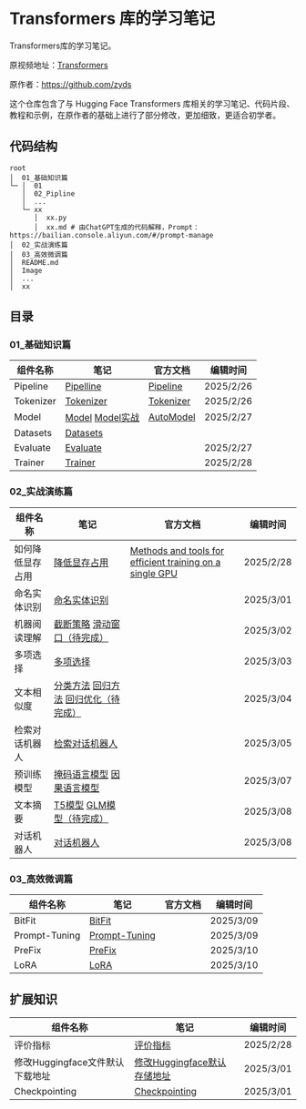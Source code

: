 # Transformers 库的学习笔记

Transformers库的学习笔记。

原视频地址：[Transformers](https://space.bilibili.com/21060026)

原作者：https://github.com/zyds

这个仓库包含了与 Hugging Face Transformers 库相关的学习笔记、代码片段、教程和示例，在原作者的基础上进行了部分修改，更加细致，更适合初学者。

## 代码结构

```text
root
│  01_基础知识篇
└─ │  01
   │  02_Pipline
   │  ...
   └─ xx 
      │  xx.py
      │  xx.md # 由ChatGPT生成的代码解释，Prompt：https://bailian.console.aliyun.com/#/prompt-manage
│  02_实战演练篇
│  03_高效微调篇
│  README.md
│  Image
│  ...
│  xx
```

## 目录

### 01_基础知识篇

| 组件名称  | 笔记                                                         | 官方文档                                                     | 编辑时间  |
| --------- | ------------------------------------------------------------ | ------------------------------------------------------------ | --------- |
| Pipeline  | [Pipelline](01_基础知识篇/02_Pipeline/pipeline.md)           | [Pipeline](https://huggingface.co/docs/transformers/main/en/quicktour#pipeline) | 2025/2/26 |
| Tokenizer | [Tokenizer](01_基础知识篇/03_Tokenizer/tokenizer.md)         | [Tokenizer](https://huggingface.co/docs/transformers/main/en/quicktour#autotokenizer) | 2025/2/26 |
| Model     | [Model](01_基础知识篇/04_Model/model.md)   [Model实战](01_基础知识篇/04_Model/实战.md) | [AutoModel](https://huggingface.co/docs/transformers/main/en/quicktour#automodel) | 2025/2/27 |
| Datasets  | [Datasets](01_基础知识篇/05_Datasets/datasets.md)            |                                                              |           |
| Evaluate  | [Evaluate](01_基础知识篇/06_Evaluate/evaluate.md)            |                                                              | 2025/2/27 |
| Trainer   | [Trainer](01_基础知识篇/07_Trainer/trainer.md)               |                                                              | 2025/2/28 |

### 02_实战演练篇

| 组件名称         | 笔记                                                         | 官方文档                                                     | 编辑时间  |
| ---------------- | ------------------------------------------------------------ | ------------------------------------------------------------ | --------- |
| 如何降低显存占用 | [降低显存占用](02_实战演练篇/01_如何降低显存占用/降低显存占用实战.md) | [Methods and tools for efficient training on a single GPU](https://huggingface.co/docs/transformers/perf_train_gpu_one#methods-and-tools-for-efficient-training-on-a-single-gpu) | 2025/2/28 |
| 命名实体识别     | [命名实体识别](02_实战演练篇/02_命名实体识别/命名实体识别.md) |                                                              | 2025/3/01 |
| 机器阅读理解     | [截断策略](02_实战演练篇/03_机器阅读理解/截断策略机器阅读理解)  [滑动窗口（待完成）](02_实战演练篇/03_机器阅读理解/滑动窗口机器阅读理解) |                                                              | 2025/3/02 |
| 多项选择         | [多项选择](02_实战演练篇/04_多项选择/多项选择.md)            |                                                              | 2025/3/03 |
| 文本相似度       | [分类方法](02_实战演练篇/05_文本相似度/01_分类方法计算文本相似度)  [回归方法](02_实战演练篇/05_文本相似度/02_回归方法计算文本相似度)  [回归优化（待完成）](02_实战演练篇/05_文本相似度/03_回归方法过大时解决方案) |                                                              | 2025/3/04 |
| 检索对话机器人   | [检索对话机器人](02_实战演练篇/06_检索对话机器人/对话机器人.md) |                                                              | 2025/3/05 |
| 预训练模型       | [掩码语言模型](02_实战演练篇/07_预训练模型/01_掩码语言模型.md)  [因果语言模型](02_实战演练篇/07_预训练模型/02_因果语言模型.md) |                                                              | 2025/3/07 |
| 文本摘要         | [T5模型](02_实战演练篇/08_文本摘要/T5模型文本摘要.md)  [GLM模型（待完成）](02_实战演练篇/08_文本摘要/GLM模型文本摘要.md) |                                                              | 2025/3/08 |
| 对话机器人       | [对话机器人](02_实战演练篇/09_对话机器人/对话机器人.md)      |                                                              | 2025/3/08 |

### 03_高效微调篇

| 组件名称      | 笔记                                                         | 官方文档 | 编辑时间  |
| ------------- | ------------------------------------------------------------ | -------- | --------- |
| BitFit        | [BitFit](03_高效微调篇/01_BitFit/BitFit.md)                  |          | 2025/3/09 |
| Prompt-Tuning | [Prompt-Tuning](03_高效微调篇/02_Prompt-Tuning/Prompt-Tuning.md) |          | 2025/3/09 |
| PreFix        | [PreFix](03_高效微调篇/03_PreFix/PreFix.md)                  |          | 2025/3/10 |
| LoRA          | [LoRA](03_高效微调篇/04_LoRA/01_LoRA.md)                     |          | 2025/3/10 |

## 扩展知识

| 组件名称                        | 笔记                                                         | 编辑时间  |
| ------------------------------- | ------------------------------------------------------------ | --------- |
| 评价指标                        | [评价指标](扩展知识/查看不同分类任务的评价指标.md)           | 2025/2/28 |
| 修改Huggingface文件默认下载地址 | [修改Huggingface默认存储地址](扩展知识/修改Huggingface文件默认下载地址) | 2025/3/01 |
| Checkpointing                   | [Checkpointing](扩展知识/Checkpointing.md)                   | 2025/3/01 |

